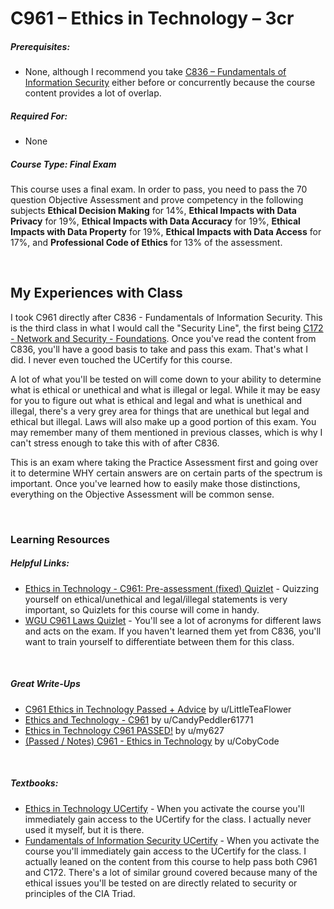 # C961 – Ethics in Technology – 3cr
<h5>Prerequisites:</h5>
<ul>
  <li>None, although I recommend you take <a href="https://github.com/Krautpaddy/myBSCS-Classes-Notes/blob/main/C836.md">C836 – Fundamentals of Information Security</a> either before or concurrently because the course content provides a lot of overlap.</li>
</ul>

<h5>Required For:</h5>
<ul>
<li>None</li>
</ul>

<h5><b>Course Type:</b> Final Exam</h5>
<p>This course uses a final exam. In order to pass, you need to pass the 70 question Objective Assessment and prove competency in the following subjects <b>Ethical Decision Making</b> for 14%, <b>Ethical Impacts with Data Privacy</b> for 19%, <b>Ethical Impacts with Data Accuracy</b> for 19%, <b>Ethical Impacts with Data Property</b> for 19%, <b>Ethical Impacts with Data Access</b> for 17%, and <b>Professional Code of Ethics</b> for 13% of the assessment.</p> 

<br />

<h2>My Experiences with Class</h2>
<p>I took C961 directly after C836 - Fundamentals of Information Security. This is the third class in what I would call the "Security Line", the first being <a href="https://github.com/Krautpaddy/myBSCS-Classes-Notes/blob/main/C172.md">C172 - Network and Security - Foundations</a>. Once you've read the content from C836, you'll have a good basis to take and pass this exam. That's what I did. I never even touched the UCertify for this course.</p>
<p>A lot of what you'll be tested on will come down to your ability to determine what is ethical or unethical and what is illegal or legal. While it  may be easy for you to figure out what is ethical and legal and what is unethical and illegal, there's a very grey area for things that are unethical but legal and ethical but illegal. Laws will also make up a good portion of this exam. You may remember many of them mentioned in previous classes, which is why I can't stress enough to take this with of after C836.</p>
  <p>This is an exam where taking the Practice Assessment first and going over it to determine WHY certain answers are on certain parts of the spectrum is important. Once you've learned how to easily make those distinctions, everything on the Objective Assessment will be common sense.</p>

<br />

<h3>Learning Resources</h3>

<h5>Helpful Links:</h5>
<ul>
  <li><a href="https://quizlet.com/418004979/ethics-in-technology-c961-pre-assessment-fixed-flash-cards/">Ethics in Technology - C961: Pre-assessment (fixed) Quizlet</a> - Quizzing yourself on ethical/unethical and legal/illegal statements is very important, so Quizlets for this course will come in handy.</li>
  <li><a href="https://quizlet.com/568052422/wgu-c961-laws-flash-cards/">WGU C961 Laws Quizlet</a> - You'll see a lot of acronyms for different laws and acts on the exam. If you haven't learned them yet from C836, you'll want to train yourself to differentiate between them for this class.</li>
</ul>

<br />

<h5>Great Write-Ups</h5>
<ul>
  <li><a href="https://www.reddit.com/r/WGU/comments/eie30e/c961_ethics_in_technology_passed_advice/">C961 Ethics in Technology Passed + Advice</a> by u/LittleTeaFlower</li>
  <li><a href="https://www.reddit.com/r/WGU_CompSci/comments/aqdz0b/ethics_and_technology_c961/">Ethics and Technology - C961</a> by u/CandyPeddler61771</li>
  <li><a href="https://www.reddit.com/r/WGUIT/comments/dcleb3/ethics_in_technology_c961_passed/">Ethics in Technology C961 PASSED!</a> by u/my627</li>
  <li><a href="https://www.reddit.com/r/WGU/comments/ejjrr9/passed_notes_c961_ethics_in_technology/">(Passed / Notes) C961 - Ethics in Technology</a> by u/CobyCode</li>
</ul>

<br />

<h5>Textbooks:</h5>
<ul>
  <li><a href="https://lrps.wgu.edu/provision/144272618">Ethics in Technology UCertify</a> - When you activate the course you'll immediately gain access to the UCertify for the class. I actually never used it myself, but it is there.</li>
  <li><a href="https://lrps.wgu.edu/provision/114581836">Fundamentals of Information Security UCertify</a> - When you activate the course you'll immediately gain access to the UCertify for the class. I actually leaned on the content from this course to help pass both C961 and C172. There's a lot of similar ground covered because many of the ethical issues you'll be tested on are directly related to security or principles of the CIA Triad.</li></ul>

